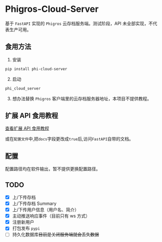 # Phigros-Cloud-Server

基于 `FastAPI` 实现的 `Phigros` 云存档服务端。测试阶段，API 未全部实现，不代表生产可用。

## 食用方法

1. 安装
```bash
pip install phi-cloud-server
```

2. 启动
```bash
phi_cloud_server
```

3. 想办法替换 `Phigros` 客户端里的云存档服务器地址，本项目不提供教程。

## 扩展 API 食用教程

[查看扩展 API 食用教程](./asset/extended_interfaces.md)

或在`配置文件`中,把`docs`字段更改成`true`后,访问`FastAPI`自带的文档。

## 配置

配置路径均在软件输出，暂不提供更换配置路径。

## TODO

- [x] 上/下传存档
- [x] 上/下传存档 Summary
- [x] 上/下传用户信息（用户名、简介）
- [x] 主动推送响应事件（目前只有 ws 方式）
- [x] 注册新用户
- [x] 打包发布 `pypi`
- [ ] 持久化数据库~~目前是关闭服务端就会丢失数据~~